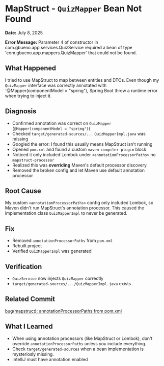 # MapStruct - `QuizMapper` Bean Not Found

**Date:** July 8, 2025

**Error Message:**
Parameter 4 of constructor in com.gbueno.app.services.QuizService required a bean of type 'com.gbueno.app.mappers.QuizMapper' that could not be found.

## What Happened
I tried to use MapStruct to map between entities and DTOs.
Even though my `QuizMapper` interface was correctly annotated with `@Mapper(componentModel = "spring"), Spring Boot threw a runtime error when trying to inject it.

## Diagnosis
- Confirmed annotation was correct on `QuizMapper` (`@Mapper(componentModel = "spring")`)
- Checked `target/generated-sources/...` `QuizMapperImpl.java` was missing
- Googled the error: I found this usually means MapStruct isn't running
- Opened `pom.xml` and found a custom `maven-compiler-plugin` block
- Noticed it only included Lombok under `<annotationProcessorPaths>` no `mapstruct-processor`
- Realized this was **overriding** Maven's default processor discovery
- Removed the broken config and let Maven use default annotation processor

## Root Cause
My custom `<annotationProcessorPaths>` config only included Lombok, so Maven didn't run MapStruct's annotation processor. This caused the implementation class `QuizMapperImpl` to never be generated.

## Fix
- Removed `annotationProcessorPaths` from `pom.xml`
- Rebuilt project
- Verified `QuizMapperImpl` was generated

## Verification
  - `QuizService` now injects `QuizMapper` correctly
  - `target/generated-sources/.../QuizMapperImpl.java` exists
 
## Related Commit 
[bug(mapstruct): annotationProcessorPaths from pom.xml](https://github.com/Gigi-Pons/triviaApp/commit/c2ba3052dc98b096173ab6919fa63288bc25903d)

## What I Learned
- When using annotation processors (like MapStruct or Lombok), don't override `annotationProcessorPaths` unless you include everything.
- Check `target/generated-sources` when a bean implementation is mysteriosly missing.
- IntelliJ must have annotation enabled
 
  
